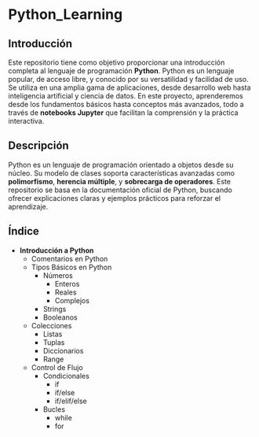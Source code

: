 # Python_Learning

## Introducción

Este repositorio tiene como objetivo proporcionar una introducción completa al lenguaje de programación **Python**. Python es un lenguaje popular, de acceso libre, y conocido por su versatilidad y facilidad de uso. Se utiliza en una amplia gama de aplicaciones, desde desarrollo web hasta inteligencia artificial y ciencia de datos. En este proyecto, aprenderemos desde los fundamentos básicos hasta conceptos más avanzados, todo a través de **notebooks Jupyter** que facilitan la comprensión y la práctica interactiva.

## Descripción

Python es un lenguaje de programación orientado a objetos desde su núcleo. Su modelo de clases soporta características avanzadas como **polimorfismo**, **herencia múltiple**, y **sobrecarga de operadores**. Este repositorio se basa en la documentación oficial de Python, buscando ofrecer explicaciones claras y ejemplos prácticos para reforzar el aprendizaje.

## Índice

- **Introducción a Python**
    - Comentarios en Python
    - Tipos Básicos en Python
        - Números
            - Enteros
            - Reales
            - Complejos
        - Strings
        - Booleanos
    - Colecciones
        - Listas
        - Tuplas
        - Diccionarios
        - Range
    - Control de Flujo
        - Condicionales
          - if
          - if/else
          - if/elif/else
        - Bucles
          - while
          - for
              

